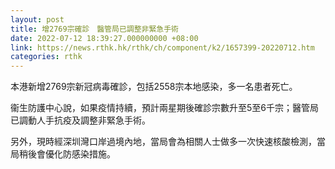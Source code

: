 ```yaml
---
layout: post
title: 增2769宗確診　醫管局已調整非緊急手術
date: 2022-07-12 18:39:27.000000000 +08:00
link: https://news.rthk.hk/rthk/ch/component/k2/1657399-20220712.htm
categories: rthk
---
```


本港新增2769宗新冠病毒確診，包括2558宗本地感染，多一名患者死亡。

衞生防護中心說，如果疫情持續，預計兩星期後確診宗數升至5至6千宗；醫管局已調動人手抗疫及調整非緊急手術。

另外，現時經深圳灣口岸過境內地，當局會為相關人士做多一次快速核酸檢測，當局稍後會優化防感染措施。
